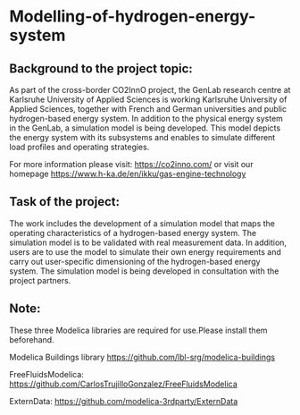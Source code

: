 # Modelling-of-hydrogen-energy-system

## Background to the project topic:

As part of the cross-border CO2InnO project, the GenLab research centre at Karlsruhe University of Applied Sciences is working
Karlsruhe University of Applied Sciences, together with French and German universities and public
hydrogen-based energy system. In addition to the physical energy system in the GenLab,
a simulation model is being developed. This model depicts the energy system with its subsystems and enables
to simulate different load profiles and operating strategies.

For more information please visit: https://co2inno.com/ or visit our homepage https://www.h-ka.de/en/ikku/gas-engine-technology


## Task of the project:

The work includes the development of a simulation model that maps the operating characteristics of a hydrogen-based energy system.
The simulation model is to be validated with real measurement data.
In addition, users are to use the model to simulate their own energy requirements
and carry out user-specific dimensioning of the hydrogen-based energy system.
The simulation model is being developed in consultation with the project partners. 

## Note:

These three Modelica libraries are required for use.Please install them beforehand.

Modelica Buildings library https://github.com/lbl-srg/modelica-buildings

FreeFluidsModelica: https://github.com/CarlosTrujilloGonzalez/FreeFluidsModelica

ExternData: https://github.com/modelica-3rdparty/ExternData
